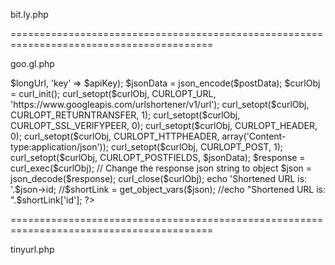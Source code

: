 bit.ly.php

<?php 

$ch = curl_init('http://api.bitly.com/v3/shorten?login=USERNAME&apiKey=KEY&longUrl=http://www.svnlabs.com');
curl_setopt($ch, CURLOPT_RETURNTRANSFER, true);
 
$result = curl_exec($ch);
print_r(json_decode($result));

?>


=========================================================================================


goo.gl.php

<?php

// This is the URL you want to shorten
$longUrl = 'http://www.svnlabs.com/';

// Get API key from : http://code.google.com/apis/console/
$apiKey = 'KEY';

$postData = array('longUrl' => $longUrl, 'key' => $apiKey);
$jsonData = json_encode($postData);

$curlObj = curl_init();

curl_setopt($curlObj, CURLOPT_URL, 'https://www.googleapis.com/urlshortener/v1/url');
curl_setopt($curlObj, CURLOPT_RETURNTRANSFER, 1);
curl_setopt($curlObj, CURLOPT_SSL_VERIFYPEER, 0);
curl_setopt($curlObj, CURLOPT_HEADER, 0);
curl_setopt($curlObj, CURLOPT_HTTPHEADER, array('Content-type:application/json'));
curl_setopt($curlObj, CURLOPT_POST, 1);
curl_setopt($curlObj, CURLOPT_POSTFIELDS, $jsonData);

$response = curl_exec($curlObj);

// Change the response json string to object
$json = json_decode($response);

curl_close($curlObj);

echo 'Shortened URL is: '.$json->id;

//$shortLink = get_object_vars($json);
//echo "Shortened URL is: ".$shortLink['id'];

?>


=========================================================================================


tinyurl.php


<?php
function createTinyUrl($strURL) {
    $tinyurl = file_get_contents("http://tinyurl.com/api-create.php?url=" . $strURL);
    return $tinyurl;
}

echo(createTinyUrl('http://www.svnlabs.com/'));

?>
